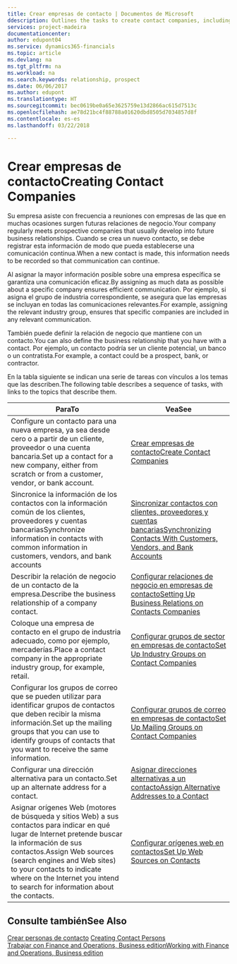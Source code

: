 ```yaml
---
title: Crear empresas de contacto | Documentos de Microsoft
ddescription: Outlines the tasks to create contact companies, including assigning relevant data about prospects and defining the business relationships you have with companies.
services: project-madeira
documentationcenter: 
author: edupont04
ms.service: dynamics365-financials
ms.topic: article
ms.devlang: na
ms.tgt_pltfrm: na
ms.workload: na
ms.search.keywords: relationship, prospect
ms.date: 06/06/2017
ms.author: edupont
ms.translationtype: HT
ms.sourcegitcommit: bec0619be0a65e3625759e13d2866ac615d7513c
ms.openlocfilehash: ae78d21bc4f88788a01620dbd8505d7034857d8f
ms.contentlocale: es-es
ms.lasthandoff: 03/22/2018

---
```

# <a name="creating-contact-companies"></a><span data-ttu-id="72598-102">Crear empresas de contacto</span><span class="sxs-lookup"><span data-stu-id="72598-102">Creating Contact Companies</span></span>
<span data-ttu-id="72598-103">Su empresa asiste con frecuencia a reuniones con empresas de las que en muchas ocasiones surgen futuras relaciones de negocio.</span><span class="sxs-lookup"><span data-stu-id="72598-103">Your company regularly meets prospective companies that usually develop into future business relationships.</span></span> <span data-ttu-id="72598-104">Cuando se crea un nuevo contacto, se debe registrar esta información de modo que pueda establecerse una comunicación continua.</span><span class="sxs-lookup"><span data-stu-id="72598-104">When a new contact is made, this information needs to be recorded so that communication can continue.</span></span>

<span data-ttu-id="72598-105">Al asignar la mayor información posible sobre una empresa específica se garantiza una comunicación eficaz.</span><span class="sxs-lookup"><span data-stu-id="72598-105">By assigning as much data as possible about a specific company ensures efficient communication.</span></span> <span data-ttu-id="72598-106">Por ejemplo, si asigna el grupo de industria correspondiente, se asegura que las empresas se incluyan en todas las comunicaciones relevantes.</span><span class="sxs-lookup"><span data-stu-id="72598-106">For example, assigning the relevant industry group, ensures that specific companies are included in any relevant communication.</span></span>

<span data-ttu-id="72598-107">También puede definir la relación de negocio que mantiene con un contacto.</span><span class="sxs-lookup"><span data-stu-id="72598-107">You can also define the business relationship that you have with a contact.</span></span> <span data-ttu-id="72598-108">Por ejemplo, un contacto podría ser un cliente potencial, un banco o un contratista.</span><span class="sxs-lookup"><span data-stu-id="72598-108">For example, a contact could be a prospect, bank, or contractor.</span></span>

<span data-ttu-id="72598-109">En la tabla siguiente se indican una serie de tareas con vínculos a los temas que las describen.</span><span class="sxs-lookup"><span data-stu-id="72598-109">The following table describes a sequence of tasks, with links to the topics that describe them.</span></span>

| <span data-ttu-id="72598-110">Para</span><span class="sxs-lookup"><span data-stu-id="72598-110">To</span></span> | <span data-ttu-id="72598-111">Vea</span><span class="sxs-lookup"><span data-stu-id="72598-111">See</span></span> |
| --- | --- |
| <span data-ttu-id="72598-112">Configure un contacto para una nueva empresa, ya sea desde cero o a partir de un cliente, proveedor o una cuenta bancaria.</span><span class="sxs-lookup"><span data-stu-id="72598-112">Set up a contact for a new company, either from scratch or from a customer, vendor, or bank account.</span></span> |[<span data-ttu-id="72598-113">Crear empresas de contacto</span><span class="sxs-lookup"><span data-stu-id="72598-113">Create Contact Companies</span></span>](marketing-how-create-contact-companies.md) |
| <span data-ttu-id="72598-114">Sincronice la información de los contactos con la información común de los clientes, proveedores y cuentas bancarias</span><span class="sxs-lookup"><span data-stu-id="72598-114">Synchronize information in contacts with common information in customers, vendors, and bank accounts</span></span> |[<span data-ttu-id="72598-115">Sincronizar contactos con clientes, proveedores y cuentas bancarias</span><span class="sxs-lookup"><span data-stu-id="72598-115">Synchronizing Contacts With Customers, Vendors, and Bank Accounts</span></span>](marketing-synchronize-contacts-customers-vendors-bank-accounts.md) |
| <span data-ttu-id="72598-116">Describir la relación de negocio de un contacto de la empresa.</span><span class="sxs-lookup"><span data-stu-id="72598-116">Describe the business relationship of a company contact.</span></span> |[<span data-ttu-id="72598-117">Configurar relaciones de negocio en empresas de contacto</span><span class="sxs-lookup"><span data-stu-id="72598-117">Setting Up Business Relations on Contacts Companies</span></span>](marketing-business-relations.md) |
| <span data-ttu-id="72598-118">Coloque una empresa de contacto en el grupo de industria adecuado, como por ejemplo, mercaderías.</span><span class="sxs-lookup"><span data-stu-id="72598-118">Place a contact company in the appropriate industry group, for example, retail.</span></span> |[<span data-ttu-id="72598-119">Configurar grupos de sector en empresas de contacto</span><span class="sxs-lookup"><span data-stu-id="72598-119">Set Up Industry Groups on Contact Companies</span></span>](marketing-industry-groups.md) |
| <span data-ttu-id="72598-120">Configurar los grupos de correo que se pueden utilizar para identificar grupos de contactos que deben recibir la misma información.</span><span class="sxs-lookup"><span data-stu-id="72598-120">Set up the mailing groups that you can use to identify groups of contacts that you want to receive the same information.</span></span> |[<span data-ttu-id="72598-121">Configurar grupos de correo en empresas de contacto</span><span class="sxs-lookup"><span data-stu-id="72598-121">Set Up Mailing Groups on Contact Companies</span></span>](marketing-mailing-groups.md) |
| <span data-ttu-id="72598-122">Configurar una dirección alternativa para un contacto.</span><span class="sxs-lookup"><span data-stu-id="72598-122">Set up an alternate address for a contact.</span></span> |[<span data-ttu-id="72598-123">Asignar direcciones alternativas a un contacto</span><span class="sxs-lookup"><span data-stu-id="72598-123">Assign Alternative Addresses to a Contact</span></span>](marketing-how-assign-alternate-address.md) |
| <span data-ttu-id="72598-124">Asignar orígenes Web (motores de búsqueda y sitios Web) a sus contactos para indicar en qué lugar de Internet pretende buscar la información de sus contactos.</span><span class="sxs-lookup"><span data-stu-id="72598-124">Assign Web sources (search engines and Web sites) to your contacts to indicate where on the Internet you intend to search for information about the contacts.</span></span> |[<span data-ttu-id="72598-125">Configurar orígenes web en contactos</span><span class="sxs-lookup"><span data-stu-id="72598-125">Set Up Web Sources on Contacts</span></span>](marketing-web-sources.md) |

## <a name="see-also"></a><span data-ttu-id="72598-126">Consulte también</span><span class="sxs-lookup"><span data-stu-id="72598-126">See Also</span></span>
<span data-ttu-id="72598-127">[Crear personas de contacto](marketing-create-contact-persons.md) </span><span class="sxs-lookup"><span data-stu-id="72598-127">[Creating Contact Persons](marketing-create-contact-persons.md) </span></span>  
[<span data-ttu-id="72598-128">Trabajar con Finance and Operations, Business edition</span><span class="sxs-lookup"><span data-stu-id="72598-128">Working with Finance and Operations, Business edition</span></span>](ui-work-product.md)

